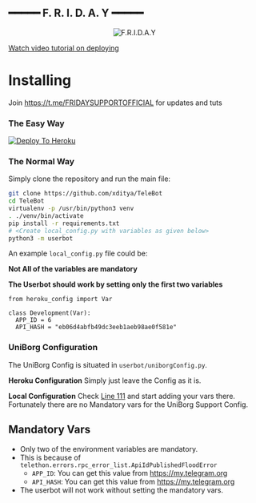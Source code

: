 ##        ━━━━━ F. R. I. D. A. Y  ━━━━━

<p align="center">
<img src="images.jpg" alt="F.R.I.D.A.Y">



[Watch video tutorial on deploying](https://youtu.be/XmvdDHiIDb4)
# Installing
Join https://t.me/FRIDAYSUPPORTOFFICIAL for updates and tuts
### The Easy Way

[![Deploy To Heroku](https://www.herokucdn.com/deploy/button.svg)](https://heroku.com/deploy?)

### The Normal Way

Simply clone the repository and run the main file:
```sh
git clone https://github.com/xditya/TeleBot
cd TeleBot
virtualenv -p /usr/bin/python3 venv
. ./venv/bin/activate
pip install -r requirements.txt
# <Create local_config.py with variables as given below>
python3 -m userbot
```

An example `local_config.py` file could be:

**Not All of the variables are mandatory**

__The Userbot should work by setting only the first two variables__

```python3
from heroku_config import Var

class Development(Var):
  APP_ID = 6
  API_HASH = "eb06d4abfb49dc3eeb1aeb98ae0f581e"
```

### UniBorg Configuration

The UniBorg Config is situated in `userbot/uniborgConfig.py`.

**Heroku Configuration**
Simply just leave the Config as it is.

**Local Configuration**
Check [Line 111](https://github.com/Total-Noob-69/X-tra-Telegram/blob/master/userbot/uniborgConfig.py#L111) and start adding your vars there.
Fortunately there are no Mandatory vars for the UniBorg Support Config.

## Mandatory Vars

- Only two of the environment variables are mandatory.
- This is because of `telethon.errors.rpc_error_list.ApiIdPublishedFloodError`
    - `APP_ID`:   You can get this value from https://my.telegram.org
    - `API_HASH`:   You can get this value from https://my.telegram.org
- The userbot will not work without setting the mandatory vars.
